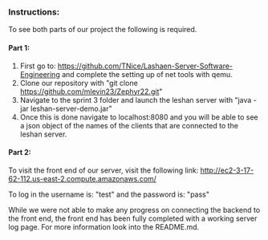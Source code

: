 ### Instructions:

To see both parts of our project the following is required.
#### Part 1:
 1. First go to: https://github.com/TNice/Lashaen-Server-Software-Engineering and complete the setting up of net tools with qemu.
 2. Clone our repository with "git clone https://github.com/mlevin23/Zephyr22.git"
 3. Navigate to the sprint 3 folder and launch the leshan server with "java -jar leshan-server-demo.jar"
 4. Once this is done navigate to localhost:8080 and you will be able to see a json object of the names of the clients that are connected to the leshan server.
 
#### Part 2:
To visit the front end of our server, visit the following link:
http://ec2-3-17-62-112.us-east-2.compute.amazonaws.com/ 

To log in the username is: "test" and the password is: "pass"

While we were not able to make any progress on connecting the backend to the front end, the front end has been fully completed with a working server log page. For more information look into the README.md.
